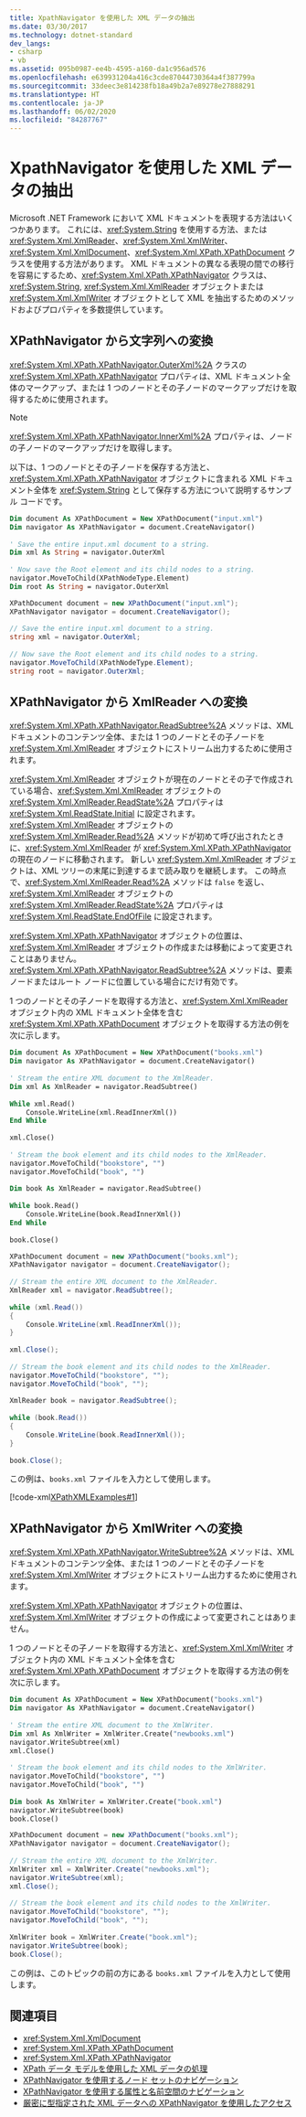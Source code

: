 ```yaml
---
title: XpathNavigator を使用した XML データの抽出
ms.date: 03/30/2017
ms.technology: dotnet-standard
dev_langs:
- csharp
- vb
ms.assetid: 095b0987-ee4b-4595-a160-da1c956ad576
ms.openlocfilehash: e639931204a416c3cde87044730364a4f387799a
ms.sourcegitcommit: 33deec3e814238fb18a49b2a7e89278e27888291
ms.translationtype: HT
ms.contentlocale: ja-JP
ms.lasthandoff: 06/02/2020
ms.locfileid: "84287767"
---
```

# <a name="extract-xml-data-using-xpathnavigator"></a>XpathNavigator を使用した XML データの抽出
Microsoft .NET Framework において XML ドキュメントを表現する方法はいくつかあります。 これには、<xref:System.String> を使用する方法、または <xref:System.Xml.XmlReader>、<xref:System.Xml.XmlWriter>、<xref:System.Xml.XmlDocument>、<xref:System.Xml.XPath.XPathDocument> クラスを使用する方法があります。 XML ドキュメントの異なる表現の間での移行を容易にするため、<xref:System.Xml.XPath.XPathNavigator> クラスは、<xref:System.String>, <xref:System.Xml.XmlReader> オブジェクトまたは <xref:System.Xml.XmlWriter> オブジェクトとして XML を抽出するためのメソッドおよびプロパティを多数提供しています。  
  
## <a name="convert-an-xpathnavigator-to-a-string"></a>XPathNavigator から文字列への変換  
 <xref:System.Xml.XPath.XPathNavigator.OuterXml%2A> クラスの <xref:System.Xml.XPath.XPathNavigator> プロパティは、XML ドキュメント全体のマークアップ、または 1 つのノードとその子ノードのマークアップだけを取得するために使用されます。  
  
> [!NOTE]
> <xref:System.Xml.XPath.XPathNavigator.InnerXml%2A> プロパティは、ノードの子ノードのマークアップだけを取得します。  
  
 以下は、1 つのノードとその子ノードを保存する方法と、<xref:System.Xml.XPath.XPathNavigator> オブジェクトに含まれる XML ドキュメント全体を <xref:System.String> として保存する方法について説明するサンプル コードです。  
  
```vb  
Dim document As XPathDocument = New XPathDocument("input.xml")  
Dim navigator As XPathNavigator = document.CreateNavigator()  
  
' Save the entire input.xml document to a string.  
Dim xml As String = navigator.OuterXml  
  
' Now save the Root element and its child nodes to a string.  
navigator.MoveToChild(XPathNodeType.Element)  
Dim root As String = navigator.OuterXml  
```  
  
```csharp  
XPathDocument document = new XPathDocument("input.xml");  
XPathNavigator navigator = document.CreateNavigator();  
  
// Save the entire input.xml document to a string.  
string xml = navigator.OuterXml;  
  
// Now save the Root element and its child nodes to a string.  
navigator.MoveToChild(XPathNodeType.Element);  
string root = navigator.OuterXml;  
```  
  
## <a name="convert-an-xpathnavigator-to-an-xmlreader"></a>XPathNavigator から XmlReader への変換  
 <xref:System.Xml.XPath.XPathNavigator.ReadSubtree%2A> メソッドは、XML ドキュメントのコンテンツ全体、または 1 つのノードとその子ノードを <xref:System.Xml.XmlReader> オブジェクトにストリーム出力するために使用されます。  
  
 <xref:System.Xml.XmlReader> オブジェクトが現在のノードとその子で作成されている場合、<xref:System.Xml.XmlReader> オブジェクトの <xref:System.Xml.XmlReader.ReadState%2A> プロパティは <xref:System.Xml.ReadState.Initial> に設定されます。 <xref:System.Xml.XmlReader> オブジェクトの <xref:System.Xml.XmlReader.Read%2A> メソッドが初めて呼び出されたときに、<xref:System.Xml.XmlReader> が <xref:System.Xml.XPath.XPathNavigator> の現在のノードに移動されます。 新しい <xref:System.Xml.XmlReader> オブジェクトは、XML ツリーの末尾に到達するまで読み取りを継続します。 この時点で、<xref:System.Xml.XmlReader.Read%2A> メソッドは `false` を返し、<xref:System.Xml.XmlReader> オブジェクトの <xref:System.Xml.XmlReader.ReadState%2A> プロパティは <xref:System.Xml.ReadState.EndOfFile> に設定されます。  
  
 <xref:System.Xml.XPath.XPathNavigator> オブジェクトの位置は、<xref:System.Xml.XmlReader> オブジェクトの作成または移動によって変更されことはありません。 <xref:System.Xml.XPath.XPathNavigator.ReadSubtree%2A> メソッドは、要素ノードまたはルート ノードに位置している場合にだけ有効です。  
  
 1 つのノードとその子ノードを取得する方法と、<xref:System.Xml.XmlReader> オブジェクト内の XML ドキュメント全体を含む <xref:System.Xml.XPath.XPathDocument> オブジェクトを取得する方法の例を次に示します。  
  
```vb  
Dim document As XPathDocument = New XPathDocument("books.xml")  
Dim navigator As XPathNavigator = document.CreateNavigator()  
  
' Stream the entire XML document to the XmlReader.  
Dim xml As XmlReader = navigator.ReadSubtree()  
  
While xml.Read()  
    Console.WriteLine(xml.ReadInnerXml())  
End While  
  
xml.Close()  
  
' Stream the book element and its child nodes to the XmlReader.  
navigator.MoveToChild("bookstore", "")  
navigator.MoveToChild("book", "")  
  
Dim book As XmlReader = navigator.ReadSubtree()  
  
While book.Read()  
    Console.WriteLine(book.ReadInnerXml())  
End While  
  
book.Close()  
```  
  
```csharp  
XPathDocument document = new XPathDocument("books.xml");  
XPathNavigator navigator = document.CreateNavigator();  
  
// Stream the entire XML document to the XmlReader.  
XmlReader xml = navigator.ReadSubtree();  
  
while (xml.Read())  
{  
    Console.WriteLine(xml.ReadInnerXml());  
}  
  
xml.Close();  
  
// Stream the book element and its child nodes to the XmlReader.  
navigator.MoveToChild("bookstore", "");  
navigator.MoveToChild("book", "");  
  
XmlReader book = navigator.ReadSubtree();  
  
while (book.Read())  
{  
    Console.WriteLine(book.ReadInnerXml());  
}  
  
book.Close();  
```  
  
 この例は、`books.xml` ファイルを入力として使用します。  
  
 [!code-xml[XPathXMLExamples#1](../../../../samples/snippets/xml/VS_Snippets_Data/XPathXMLExamples/XML/books.xml#1)]  
  
## <a name="converting-an-xpathnavigator-to-an-xmlwriter"></a>XPathNavigator から XmlWriter への変換  
 <xref:System.Xml.XPath.XPathNavigator.WriteSubtree%2A> メソッドは、XML ドキュメントのコンテンツ全体、または 1 つのノードとその子ノードを <xref:System.Xml.XmlWriter> オブジェクトにストリーム出力するために使用されます。  
  
 <xref:System.Xml.XPath.XPathNavigator> オブジェクトの位置は、<xref:System.Xml.XmlWriter> オブジェクトの作成によって変更されことはありません。  
  
 1 つのノードとその子ノードを取得する方法と、<xref:System.Xml.XmlWriter> オブジェクト内の XML ドキュメント全体を含む <xref:System.Xml.XPath.XPathDocument> オブジェクトを取得する方法の例を次に示します。  
  
```vb  
Dim document As XPathDocument = New XPathDocument("books.xml")  
Dim navigator As XPathNavigator = document.CreateNavigator()  
  
' Stream the entire XML document to the XmlWriter.  
Dim xml As XmlWriter = XmlWriter.Create("newbooks.xml")  
navigator.WriteSubtree(xml)  
xml.Close()  
  
' Stream the book element and its child nodes to the XmlWriter.  
navigator.MoveToChild("bookstore", "")  
navigator.MoveToChild("book", "")  
  
Dim book As XmlWriter = XmlWriter.Create("book.xml")  
navigator.WriteSubtree(book)  
book.Close()  
```  
  
```csharp  
XPathDocument document = new XPathDocument("books.xml");  
XPathNavigator navigator = document.CreateNavigator();  
  
// Stream the entire XML document to the XmlWriter.  
XmlWriter xml = XmlWriter.Create("newbooks.xml");  
navigator.WriteSubtree(xml);  
xml.Close();  
  
// Stream the book element and its child nodes to the XmlWriter.  
navigator.MoveToChild("bookstore", "");  
navigator.MoveToChild("book", "");  
  
XmlWriter book = XmlWriter.Create("book.xml");  
navigator.WriteSubtree(book);  
book.Close();  
```  
  
 この例は、このトピックの前の方にある `books.xml` ファイルを入力として使用します。  
  
## <a name="see-also"></a>関連項目

- <xref:System.Xml.XmlDocument>
- <xref:System.Xml.XPath.XPathDocument>
- <xref:System.Xml.XPath.XPathNavigator>
- [XPath データ モデルを使用した XML データの処理](process-xml-data-using-the-xpath-data-model.md)
- [XPathNavigator を使用するノード セットのナビゲーション](node-set-navigation-using-xpathnavigator.md)
- [XPathNavigator を使用する属性と名前空間のナビゲーション](attribute-and-namespace-node-navigation-using-xpathnavigator.md)
- [厳密に型指定された XML データへの XPathNavigator を使用したアクセス](accessing-strongly-typed-xml-data-using-xpathnavigator.md)
